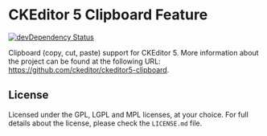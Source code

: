CKEditor 5 Clipboard Feature
========================================

[![devDependency Status](https://david-dm.org/ckeditor/ckeditor5-clipboard/dev-status.svg)](https://david-dm.org/ckeditor/ckeditor5-clipboard?type=dev)

Clipboard (copy, cut, paste) support for CKEditor 5. More information about the project can be found at the following URL: <https://github.com/ckeditor/ckeditor5-clipboard>.

## License

Licensed under the GPL, LGPL and MPL licenses, at your choice. For full details about the license, please check the `LICENSE.md` file.
